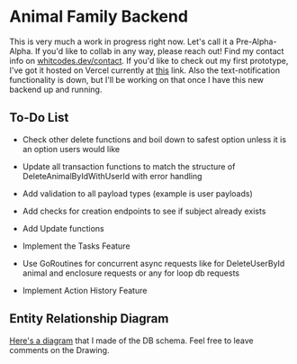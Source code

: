 # Animal Family Backend
This is very much a work in progress right now. Let's call it a Pre-Alpha-Alpha. If you'd like to collab in any way, please reach out! Find my contact info on [whitcodes.dev/contact](whitcodes.dev/contact). If you'd like to check out my first prototype, I've got it hosted on Vercel currently at [this](animal-family.vercel.app) link. Also the text-notification functionality is down, but I'll be working on that once I have this new backend up and running.

## To-Do List
- Check other delete functions and boil down to safest option unless it is an option users would like
- Update all transaction functions to match the structure of DeleteAnimalByIdWithUserId with error handling
- Add validation to all payload types (example is user payloads)
- Add checks for creation endpoints to see if subject already exists
- Add Update functions

- Implement the Tasks Feature

- Use GoRoutines for concurrent async requests like for DeleteUserById animal and enclosure requests or any for loop db requests

- Implement Action History Feature

## Entity Relationship Diagram
[Here's a diagram](https://docs.google.com/drawings/d/1Vi1yngr4CeXXt-slRGJsLI35_R-y-oIHlZ466be_wx8/edit?usp=sharing) that I made of the DB schema. Feel free to leave comments on the Drawing.
